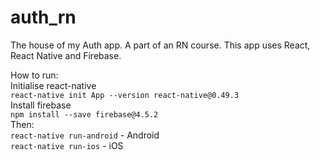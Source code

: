 # auth_rn
The house of my Auth app. A part of an RN course. This app uses React, React Native and Firebase.

How to run:<br />
Initialise react-native<br/>
`react-native init App --version react-native@0.49.3`<br/>
Install firebase</br>
`npm install --save firebase@4.5.2`<br/>
Then:<br/>
`react-native run-android` - Android<br/>
`react-native run-ios` - iOS<br/>

